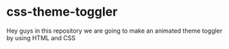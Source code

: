 # css-theme-toggler
Hey guys in this repository we are going to make an animated theme toggler by using HTML and CSS
